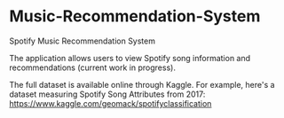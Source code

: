 # Music-Recommendation-System
Spotify Music Recommendation System

The application allows users to view Spotify song information and recommendations (current work in progress).

The full dataset is available online through Kaggle. For example, here's a dataset measuring Spotify Song Attributes from 2017: https://www.kaggle.com/geomack/spotifyclassification
